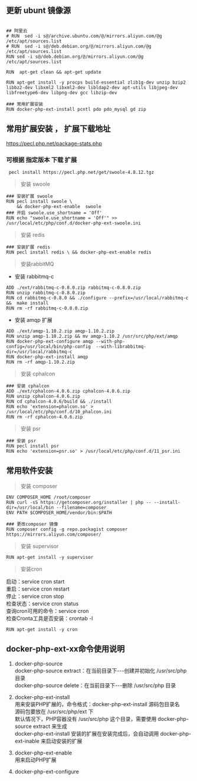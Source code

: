## 更新 ubunt 镜像源



```

## 阿里云
# RUN  sed -i s@/archive.ubuntu.com/@/mirrors.aliyun.com/@g /etc/apt/sources.list
# RUN  sed -i s@/deb.debian.org/@/mirrors.aliyun.com/@g /etc/apt/sources.list 
RUN sed -i s@/deb.debian.org/@/mirrors.aliyun.com/@g /etc/apt/sources.list

RUN  apt-get clean && apt-get update

RUN apt-get install -y procps build-essential zlib1g-dev unzip bzip2 libbz2-dev libxml2 libxml2-dev libldap2-dev apt-utils libjpeg-dev libfreetype6-dev libpng-dev gcc libzip-dev 
 
### 常用扩展安装  
RUN docker-php-ext-install pcntl pdo pdo_mysql gd zip 

```




## 常用扩展安装 ， 扩展下载地址

https://pecl.php.net/package-stats.php

### 可根据 指定版本 下载 扩展


```
 pecl install https://pecl.php.net/get/swoole-4.8.12.tgz

```



> 安装  swoole

```
### 安装扩展 swoole 
RUN pecl install swoole \
    && docker-php-ext-enable  swoole
### 开启 swoole.use_shortname = 'Off' 
RUN echo "swoole.use_shortname = 'Off'" >> /usr/local/etc/php/conf.d/docker-php-ext-swoole.ini

```


> 安装  redis

```
### 安装扩展 redis
RUN pecl install redis \ && docker-php-ext-enable redis 

```


>  安装rabbitMQ 

* 安装 rabbitmq-c
```
ADD ./ext/rabbitmq-c-0.8.0.zip rabbitmq-c-0.8.0.zip
RUN unzip rabbitmq-c-0.8.0.zip
RUN cd rabbitmq-c-0.8.0 && ./configure --prefix=/usr/local/rabbitmq-c &&  make install
RUN rm -rf rabbitmq-c-0.8.0.zip
```

* 安装 amqp 扩展
```
ADD ./ext/amqp-1.10.2.zip amqp-1.10.2.zip
RUN unzip amqp-1.10.2.zip && mv amqp-1.10.2 /usr/src/php/ext/amqp
RUN docker-php-ext-configure amqp --with-php-config=/usr/local/bin/php-config  --with-librabbitmq-dir=/usr/local/rabbitmq-c
RUN docker-php-ext-install amqp
RUN rm -rf amqp-1.10.2.zip
```



> 安装  cphalcon

```
### 安装 cphalcon
ADD ./ext/cphalcon-4.0.6.zip cphalcon-4.0.6.zip
RUN unzip cphalcon-4.0.6.zip
RUN cd cphalcon-4.0.6/build && ./install
RUN echo 'extension=phalcon.so' > /usr/local/etc/php/conf.d/10_phalcon.ini
RUN rm -rf cphalcon-4.0.6.zip

```

> 安装  psr

```
### 安装 psr
RUN pecl install psr
RUN echo 'extension=psr.so' > /usr/local/etc/php/conf.d/11_psr.ini
```


## 常用软件安装


> 安装  composer

```
ENV COMPOSER_HOME /root/composer
RUN curl -sS https://getcomposer.org/installer | php -- --install-dir=/usr/local/bin --filename=composer
ENV PATH $COMPOSER_HOME/vendor/bin:$PATH

### 更改composer 镜像
RUN composer config -g repo.packagist composer https://mirrors.aliyun.com/composer/

```

>  安装 supervisor

```
RUN apt-get install -y supervisor

```

>  安装cron

启动：service cron start  
重启：service cron restart  
停止：service cron stop  
检查状态：service cron status  
查询cron可用的命令：service cron  
检查Cronta工具是否安装：crontab -l

```
RUN apt-get install -y cron

```


## docker-php-ext-xx命令使用说明

1. docker-php-source  
docker-php-source extract：在当前目录下---创建并初始化 /usr/src/php 目录  
docker-php-source delete：在当前目录下---删除 /usr/src/php 目录  

2. docker-php-ext-install    
用来安装PHP扩展的，命令格式：docker-php-ext-install 源码包目录名       
源码包要放在 /usr/src/php/ext 下  
默认情况下，PHP容器没有 /usr/src/php 这个目录，需要使用 docker-php-source extract 来生成  
docker-php-ext-install 安装的扩展在安装完成后，会自动调用 docker-php-ext-inable 来启动安装的扩展  

3. docker-php-ext-enable  
用来启动PHP扩展  
4. docker-php-ext-configure

